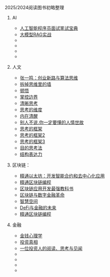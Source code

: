 2025/2024阅读图书初略整理

1. AI
   * [人工智能程序员面试笔试宝典](https://book.douban.com/subject/34933344/)
   * [大模型RAG实战](https://book.douban.com/subject/37104428/)
   * []()
   * []()
   * []()
   * []()
  
     
2. 人文
   * [张一鸣：创业新路与算法思维](https://book.douban.com/subject/36452668/)
   * [拆掉思维里的墙](https://book.douban.com/subject/35627156/)
   * [顿悟](https://book.douban.com/subject/30599288/)
   * [掌控边界](https://book.douban.com/subject/36948750/)
   * [清晰思考](https://book.douban.com/subject/36953839/)
   * [思考的维度](https://book.douban.com/subject/36359726/)
   * [内在清醒](https://book.douban.com/subject/35425473/)
   * [别人不说.你一定要懂的人情世故](https://book.douban.com/subject/11576826/)
   * [思考的框架](https://book.douban.com/subject/36204288/)
   * [思考的框架2](https://book.douban.com/subject/37008009/)
   * [思考的框架3](https://book.douban.com/subject/37083443/)
   * [目的思考法](https://book.douban.com/subject/36520170/)
   * [结构表达力](https://book.douban.com/subject/36329642/)

4. 区块链：
   * [精通以太坊：开发智能合约和去中心化应用](https://book.douban.com/subject/33424766/)
   * [精通区块链编程](https://book.douban.com/subject/33476106/)
   * [区块链应用开发最强教科书](https://book.douban.com/subject/35219470/)
   * [区块链与数字金融革命](https://book.douban.com/subject/35150015/)
   * [智慧空间](https://book.douban.com/subject/35107312/)
   * [DeFi与金融的未来](https://book.douban.com/subject/36281009/)
   * [精通区块链编程](https://book.douban.com/subject/33476106/)

5. 金融
   * [金钱心理学](https://book.douban.com/subject/36415996/)
   * [投资真相](https://book.douban.com/subject/36808157/)
   * [一位投资人的阅读、思考与见闻](https://book.douban.com/subject/36637602/)
   * []()
   * []()
   * []()
   * 
